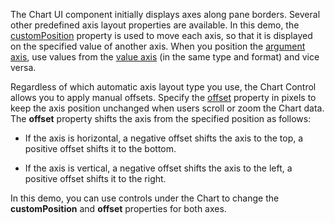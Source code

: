 The Chart UI component initially displays axes along pane borders. Several other predefined axis layout properties are available. In this demo, the [customPosition](/Documentation/ApiReference/UI_Components/dxChart/Configuration/argumentAxis/#customPosition) property is used to move each axis, so that it is displayed on the specified value of another axis. When you position the [argument axis](/Documentation/ApiReference/UI_Components/dxChart/Configuration/argumentAxis/), use values from the [value axis](/Documentation/ApiReference/UI_Components/dxChart/Configuration/valueAxis/) (in the same type and format) and vice versa.

Regardless of which automatic axis layout type you use, the Chart Control allows you to apply manual offsets. Specify the [offset](/Documentation/ApiReference/UI_Components/dxChart/Configuration/argumentAxis/#offset) property in pixels to keep the axis position unchanged when users scroll or zoom the Chart data. The **offset** property shifts the axis from the specified position as follows:

- If the axis is horizontal, a negative offset shifts the axis to the top, a positive offset shifts it to the bottom. 

- If the axis is vertical, a negative offset shifts the axis to the left, a positive offset shifts it to the right.

In this demo, you can use controls under the Chart to change the **customPosition** and **offset** properties for both axes.
